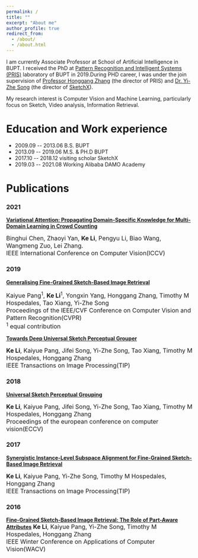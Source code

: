 ```yaml
---
permalink: /
title: ""
excerpt: "About me"
author_profile: true
redirect_from: 
  - /about/
  - /about.html
---
```


I am currently Associate Professor at School of Artificial Intelligence in BUPT. I received the PhD at [Pattern Recognition and Intelligent Systems (PRIS)](http://www.pris.net.cn/) laboratory of BUPT in 2019.During PHD career, I was under the join supervision of [Professor Honggang Zhang](https://teacher.bupt.edu.cn/zhanghonggang/zh_CN/index.htm) (the director of PRIS) and [Dr. Yi-Zhe Song](https://scholar.google.co.uk/citations?user=irZFP_AAAAAJ&hl=en) (the director of [SketchX](http://sketchx.eecs.qmul.ac.uk/)).

My research interest is Computer Vision and Machine Learning, particularly focus on Sketch, Video analysis, Information Retrieval.

# Education and Work experience

* 2009.09 -- 2013.06   B.S.              BUPT
* 2013.09 -- 2019.06   M.S. & PH.D       BUPT
* 2017.10 -- 2018.12   visiting scholar  SketchX
* 2019.03 -- 2021.08   Working           Alibaba DAMO Academy

# Publications

### **2021**
[**Variational Attention: Propagating Domain-Specific Knowledge for Multi-Domain Learning in Crowd Counting**](https://arxiv.org/abs/2108.08023)

<font size=3>
Binghui Chen, Zhaoyi Yan, <b>Ke Li</b>, Pengyu Li, Biao Wang, Wangmeng Zuo, Lei Zhang.
<br>
IEEE International Conference on Computer Vision(ICCV)
</font>


### **2019**

[**Generalising Fine-Grained Sketch-Based Image Retrieval**](http://keli-sketchx.github.io/files/CVPR2019.pdf)

<font size=3>
Kaiyue Pang<sup>1</sup>, <b>Ke Li</b><sup>1</sup>, Yongxin Yang, Honggang Zhang, Timothy M Hospedales, Tao Xiang, Yi-Zhe Song
<br>
Proceedings of the IEEE/CVF Conference on Computer Vision and Pattern Recognition(CVPR)
<br>
<sup>1</sup> equal contribution
</font>

<br>

[**Towards Deep Universal Sketch Perceptual Grouper**](http://keli-sketchx.github.io/files/TIP2019.pdf)

<font size=3>
<b>Ke Li</b>, Kaiyue Pang, Jifei Song, Yi-Zhe Song, Tao Xiang, Timothy M Hospedales, Honggang Zhang
<br>
IEEE Transactions on Image Processing(TIP)
</font>



### **2018**


[**Universal Sketch Perceptual Grouping**](http://keli-sketchx.github.io/files/ECCV2018.pdf)

<font size=3>
<b>Ke Li</b>, Kaiyue Pang, Jifei Song, Yi-Zhe Song, Tao Xiang, Timothy M Hospedales, Honggang Zhang
<br>
Proceedings of the european conference on computer vision(ECCV)
</font>


### 2017

[**Synergistic Instance-Level Subspace Alignment for Fine-Grained Sketch-Based Image Retrieval**](http://keli-sketchx.github.io/files/TIP2017.pdf)

<font size=3>
<b>Ke Li</b>, Kaiyue Pang, Yi-Zhe Song, Timothy M Hospedales, Honggang Zhang
<br>
IEEE Transactions on Image Processing(TIP)
</font>



### 2016


[**Fine-Grained Sketch-Based Image Retrieval: The Role of Part-Aware Attributes**](http://keli-sketchx.github.io/files/WACV2016.pdf)
<font size=3>
<b>Ke Li</b>, Kaiyue Pang, Yi-Zhe Song, Timothy M Hospedales, Honggang Zhang
<br>
IEEE Winter Conference on Applications of Computer Vision(WACV)
</font>






